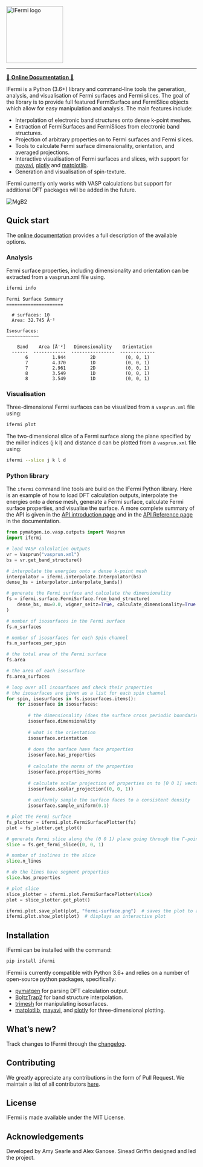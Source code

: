 <img alt="IFermi logo" src="https://raw.githubusercontent.com/fermisurfaces/IFermi/master/docs/src/_static/logo-01.png" height="150px">

--------
[📖 **Online Documentation** 📖](https://fermisurfaces.github.io/IFermi)
 

IFermi is a Python (3.6+) library and command-line tools the generation, 
analysis, and visualisation of Fermi surfaces and Fermi slices. The goal of the library 
is to provide full featured FermiSurface and FermiSlice objects which allow for easy 
manipulation and analysis. The main features include:

- Interpolation of electronic band structures onto dense k-point meshes.
- Extraction of FermiSurfaces and FermiSlices from electronic band structures.
- Projection of arbitrary properties on to Fermi surfaces and Fermi slices.
- Tools to calculate Fermi surface dimensionality, orientation, and averaged projections.
- Interactive visualisation of Fermi surfaces and slices, with support for
  [mayavi](https://docs.enthought.com/mayavi/mayavi/), [plotly](https://plot.ly/) and 
  [matplotlib](https://matplotlib.org).
- Generation and visualisation of spin-texture.

IFermi currently only works with VASP calculations but support for additional DFT packages 
will be added in the future.

![MgB2](https://raw.githubusercontent.com/fermisurfaces/IFermi/master/docs/src/_static/fermi_surface_example-01.png)

## Quick start

The [online documentation](https://fermisurfaces.github.io/IFermi/cli.html) provides a full 
description of the available options. 

### Analysis

Fermi surface properties, including dimensionality and orientation can be extracted 
from a vasprun.xml file using.

```bash
ifermi info
```

```
Fermi Surface Summary
=====================

  # surfaces: 10
  Area: 32.745 Å⁻²

Isosurfaces:
~~~~~~~~~~~~

    Band    Area [Å⁻²]   Dimensionality    Orientation
  ------  ------------  ----------------  -------------
       6         1.944         2D           (0, 0, 1)
       7         4.370         1D           (0, 0, 1)
       7         2.961         2D           (0, 0, 1)
       8         3.549         1D           (0, 0, 1)
       8         3.549         1D           (0, 0, 1)
```

### Visualisation

Three-dimensional Fermi surfaces can be visualized from a `vasprun.xml` file using:

```bash
ifermi plot
```

The two-dimensional slice of a Fermi surface along the plane specified by the miller 
indices (j k l) and distance d can be plotted from a `vasprun.xml` file using:

```bash
ifermi --slice j k l d
```

### Python library

The `ifermi` command line tools are build on the IFermi Python library. Here is an
example of how to load DFT calculation outputs, interpolate the energies onto a dense mesh, 
generate a Fermi surface, calculate Fermi surface properties, and visualise the surface.
A more complete summary of the API is given in the [API introduction page](https://fermisurfaces.github.io/IFermi/plotting_using_python.html)
and in the [API Reference page](https://fermisurfaces.github.io/IFermi/ifermi.html) in the documentation.

```python
from pymatgen.io.vasp.outputs import Vasprun
import ifermi

# load VASP calculation outputs
vr = Vasprun("vasprun.xml")
bs = vr.get_band_structure()

# interpolate the energies onto a dense k-point mesh
interpolator = ifermi.interpolate.Interpolator(bs)
dense_bs = interpolator.interpolate_bands()

# generate the Fermi surface and calculate the dimensionality
fs = ifermi.surface.FermiSurface.from_band_structure(
    dense_bs, mu=0.0, wigner_seitz=True, calculate_dimensionality=True
)

# number of isosurfaces in the Fermi surface
fs.n_surfaces

# number of isosurfaces for each Spin channel
fs.n_surfaces_per_spin

# the total area of the Fermi surface
fs.area

# the area of each isosurface
fs.area_surfaces

# loop over all isosurfaces and check their properties
# the isosurfaces are given as a list for each spin channel
for spin, isosurfaces in fs.isosurfaces.items():
    for isosurface in isosurfaces:
        
        # the dimensionality (does the surface cross periodic boundaries)
        isosurface.dimensionality
        
        # what is the orientation
        isosurface.orientation
        
        # does the surface have face properties
        isosurface.has_properties
        
        # calculate the norms of the properties
        isosurface.properties_norms
        
        # calculate scalar projection of properties on to [0 0 1] vector
        isosurface.scalar_projection((0, 0, 1))
        
        # uniformly sample the surface faces to a consistent density
        isosurface.sample_uniform(0.1)

# plot the Fermi surface
fs_plotter = ifermi.plot.FermiSurfacePlotter(fs)
plot = fs_plotter.get_plot()

# generate Fermi slice along the (0 0 1) plane going through the Γ-point.
slice = fs.get_fermi_slice((0, 0, 1)

# number of isolines in the slice
slice.n_lines

# do the lines have segment properties
slice.has_properties

# plot slice
slice_plotter = ifermi.plot.FermiSurfacePlotter(slice)
plot = slice_plotter.get_plot()

ifermi.plot.save_plot(plot, "fermi-surface.png")  # saves the plot to a file
ifermi.plot.show_plot(plot)  # displays an interactive plot
```

## Installation

IFermi can be installed with the command:

```bash
pip install ifermi
```

IFermi is currently compatible with Python 3.6+ and relies on a number of
open-source python packages, specifically:

- [pymatgen](http://pymatgen.org) for parsing DFT calculation output.
- [BoltzTrap2](https://gitlab.com/sousaw/BoltzTraP2) for band structure interpolation.
- [trimesh](https://trimsh.org/) for manipulating isosurfaces.
- [matplotlib](https://matplotlib.org), [mayavi](https://docs.enthought.com/mayavi/mayavi/), and [plotly](https://plot.ly/) for three-dimensional plotting.

## What’s new?

Track changes to IFermi through the
[changelog](https://fermisurfaces.github.io/IFermi/changelog.html).

## Contributing

We greatly appreciate any contributions in the form of Pull Request.
We maintain a list of all contributors [here](https://fermisurfaces.github.io/IFermi/contributors.html).

## License

IFermi is made available under the MIT License.

## Acknowledgements

Developed by Amy Searle and Alex Ganose.
Sinead Griffin designed and led the project.
